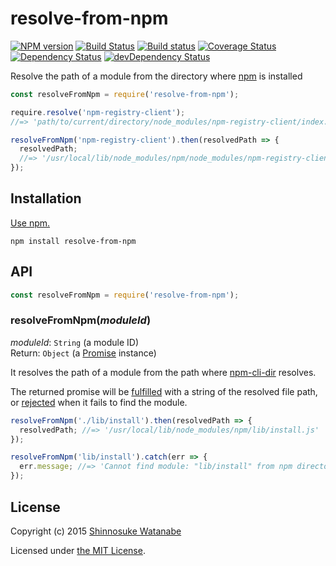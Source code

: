 # resolve-from-npm

[![NPM version](https://img.shields.io/npm/v/resolve-from-npm.svg)](https://www.npmjs.com/package/resolve-from-npm)
[![Build Status](https://travis-ci.org/shinnn/resolve-from-npm.svg?branch=master)](https://travis-ci.org/shinnn/resolve-from-npm)
[![Build status](https://ci.appveyor.com/api/projects/status/63lufw43bx54l9wp/branch/master?svg=true)](https://ci.appveyor.com/project/ShinnosukeWatanabe/resolve-from-npm/branch/master)
[![Coverage Status](https://img.shields.io/coveralls/shinnn/resolve-from-npm.svg)](https://coveralls.io/github/shinnn/resolve-from-npm)
[![Dependency Status](https://david-dm.org/shinnn/resolve-from-npm.svg)](https://david-dm.org/shinnn/resolve-from-npm)
[![devDependency Status](https://david-dm.org/shinnn/resolve-from-npm/dev-status.svg)](https://david-dm.org/shinnn/resolve-from-npm#info=devDependencies)

Resolve the path of a module from the directory where [npm](https://www.npmjs.com/package/npm) is installed

```javascript
const resolveFromNpm = require('resolve-from-npm');

require.resolve('npm-registry-client');
//=> 'path/to/current/directory/node_modules/npm-registry-client/index.js'

resolveFromNpm('npm-registry-client').then(resolvedPath => {
  resolvedPath;
  //=> '/usr/local/lib/node_modules/npm/node_modules/npm-registry-client/index.js'
});
```

## Installation

[Use npm.](https://docs.npmjs.com/cli/install)

```
npm install resolve-from-npm
```

## API

```javascript
const resolveFromNpm = require('resolve-from-npm');
```

### resolveFromNpm(*moduleId*)

*moduleId*: `String` (a module ID)  
Return: `Object` (a [Promise](https://developer.mozilla.org/docs/Web/JavaScript/Reference/Global_Objects/Promise) instance)

It resolves the path of a module from the path where [npm-cli-dir](https://github.com/shinnn/npm-cli-dir) resolves.

The returned promise will be [fulfilled](http://promisesaplus.com/#point-26) with a string of the resolved file path, or [rejected](http://promisesaplus.com/#point-30) when it fails to find the module.

```javascript
resolveFromNpm('./lib/install').then(resolvedPath => {
  resolvedPath; //=> '/usr/local/lib/node_modules/npm/lib/install.js'
});

resolveFromNpm('lib/install').catch(err => {
  err.message; //=> 'Cannot find module: "lib/install" from npm directory (/usr/local/lib/node_modules/npm).'
});
```

## License

Copyright (c) 2015 [Shinnosuke Watanabe](https://github.com/shinnn)

Licensed under [the MIT License](./LICENSE).
